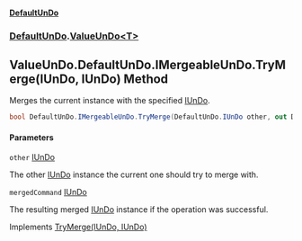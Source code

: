 #### [DefaultUnDo](DefaultUnDo.md 'DefaultUnDo')
### [DefaultUnDo](DefaultUnDo.md#DefaultUnDo 'DefaultUnDo').[ValueUnDo&lt;T&gt;](ValueUnDo_T_.md 'DefaultUnDo.ValueUnDo<T>')

## ValueUnDo<T>.DefaultUnDo.IMergeableUnDo.TryMerge(IUnDo, IUnDo) Method

Merges the current instance with the specified [IUnDo](IUnDo.md 'DefaultUnDo.IUnDo').

```csharp
bool DefaultUnDo.IMergeableUnDo.TryMerge(DefaultUnDo.IUnDo other, out DefaultUnDo.IUnDo? mergedCommand);
```
#### Parameters

<a name='DefaultUnDo.ValueUnDo_T_.DefaultUnDo.IMergeableUnDo.TryMerge(DefaultUnDo.IUnDo,DefaultUnDo.IUnDo).other'></a>

`other` [IUnDo](IUnDo.md 'DefaultUnDo.IUnDo')

The other [IUnDo](IUnDo.md 'DefaultUnDo.IUnDo') instance the current one should try to merge with.

<a name='DefaultUnDo.ValueUnDo_T_.DefaultUnDo.IMergeableUnDo.TryMerge(DefaultUnDo.IUnDo,DefaultUnDo.IUnDo).mergedCommand'></a>

`mergedCommand` [IUnDo](IUnDo.md 'DefaultUnDo.IUnDo')

The resulting merged [IUnDo](IUnDo.md 'DefaultUnDo.IUnDo') instance if the operation was successful.

Implements [TryMerge(IUnDo, IUnDo)](IMergeableUnDo.TryMerge(IUnDo,IUnDo).md 'DefaultUnDo.IMergeableUnDo.TryMerge(DefaultUnDo.IUnDo, DefaultUnDo.IUnDo)')